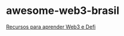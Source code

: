 # awesome-web3-brasil

[Recursos para aprender Web3 e Defi](https://github.com/web3brasil/web3brasil)
